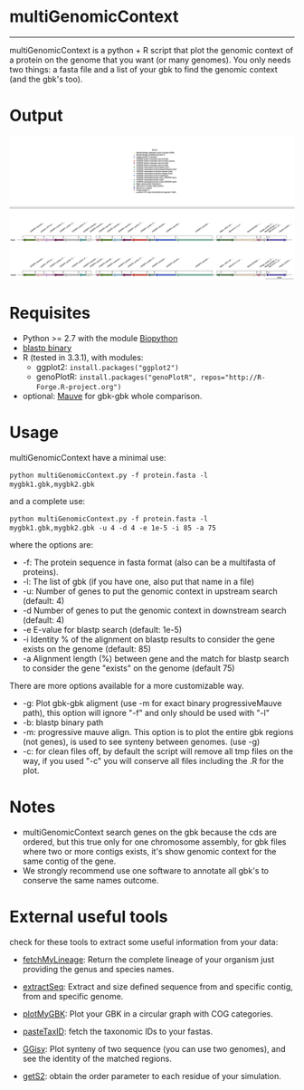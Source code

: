 # multiGenomicContext
----------------------
multiGenomicContext is a python + R script that plot the genomic context of a protein on the genome that you want (or many genomes). You only needs two things: a fasta file and a list of your gbk to find the genomic context (and the gbk's too).

# Output
![Banner](https://github.com/Sanrrone/multiGenomicContext/blob/master/example/sample.png)


# Requisites
* Python >= 2.7 with the module [Biopython](http://biopython.org/wiki/Download)
* [blastp binary](ftp://ftp.ncbi.nlm.nih.gov/blast/executables/blast+/LATEST/)
* R (tested in 3.3.1), with modules:
	* ggplot2: ```install.packages("ggplot2")```
	* genoPlotR: ```install.packages("genoPlotR", repos="http://R-Forge.R-project.org")```
* optional: [Mauve](http://darlinglab.org/mauve/download.html) for gbk-gbk whole comparison.

# Usage

multiGenomicContext have a minimal use:
	
	python multiGenomicContext.py -f protein.fasta -l mygbk1.gbk,mygbk2.gbk
	
and a complete use:

	python multiGenomicContext.py -f protein.fasta -l mygbk1.gbk,mygbk2.gbk -u 4 -d 4 -e 1e-5 -i 85 -a 75 
	
where the options are:

* -f: The protein sequence in fasta format (also can be a multifasta of proteins).
* -l: The list of gbk (if you have one, also put that name in a file)
* -u: Number of genes to put the genomic context in upstream search (default: 4)
* -d Number of genes to put the genomic context in downstream search (default: 4)
* -e E-value for blastp search (default: 1e-5)
* -i Identity % of the alignment on blastp results to consider the gene exists on the genome (default: 85)
* -a Alignment length (%) between gene and the match for blastp search to consider the gene "exists" on the genome (default 75)

There are more options available for a more customizable way.

* -g: Plot gbk-gbk aligment (use -m for exact binary progressiveMauve path), this option will ignore "-f" and only should be used with "-l"
* -b: blastp binary path
* -m: progressive mauve align. This option is to plot the entire gbk regions (not genes), is used to see synteny between genomes. (use -g)
* -c: for clean files off, by default the script will remove all tmp files on the way, if you used "-c" you will conserve all files including the .R for the plot.

# Notes
* multiGenomicContext search genes on the gbk because the cds are ordered, but this true only for one chromosome assembly, for gbk files where two or more contigs exists, it's show genomic context for the same contig of the gene.
* We strongly recommend use one software to annotate all gbk's to conserve the same names outcome.

# External useful tools
check for these tools to extract some useful information from your data:


* [fetchMyLineage](https://github.com/Sanrrone/fetchMyLineage): Return the complete lineage of your organism just providing the genus and species names.

* [extractSeq](https://github.com/Sanrrone/extractSeq): Extract and size defined sequence from and specific contig, from and specific genome.

* [plotMyGBK](https://github.com/Sanrrone/plotMyGBK): Plot your GBK in a circular graph with COG categories.

* [pasteTaxID](https://github.com/Sanrrone/pasteTaxID): fetch the taxonomic IDs to your fastas.

* [GGisy](https://github.com/Sanrrone/GGisy): Plot synteny of two sequence (you can use two genomes), and see the identity of the matched regions.

* [getS2](https://github.com/Sanrrone/getS2): obtain the order parameter to each residue of your simulation.
